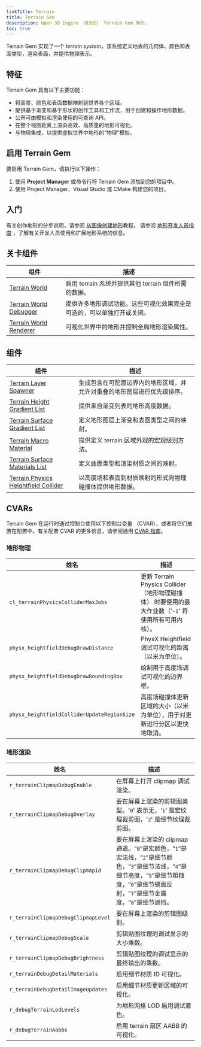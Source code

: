 ```yaml
---
linkTitle: Terrain
title: Terrain Gem
description: Open 3D Engine （O3DE） Terrain Gem 简介。
toc: true
---
```



Terrain Gem 实现了一个 *terrain system*，该系统定义地表的几何体、颜色和表面类型，渲染表面，并提供物理表示。

## 特征

Terrain Gem 具有以下主要功能：

* 将高度、颜色和表面数据映射到世界各个区域。
* 提供基于渐变和基于形状的创作工具和工作流，用于创建和操作地形数据。
* 公开可由模拟和渲染使用的可查询 API。
* 在整个视图距离上渲染高效、高质量的地形可视化。
* 与物理集成，以提供虚拟世界中地形的“物理”模拟。

## 启用 Terrain Gem

要启用 Terrain Gem，请执行以下操作：

1. 使用 **Project Manager** 或命令行将 Terrain Gem 添加到您的项目中。
2. 使用 Project Manager、Visual Studio 或 CMake 构建您的项目。

## 入门

有关创作地形的分步说明，请参阅 [从图像创建地形](/docs/learning-guide/tutorials/environments/create-terrain-from-images)教程。
请参阅 [地形开发人员指南](/docs/user-guide/visualization/environments/terrain/terrain-developer-guide) ，了解有关开发人员使用和扩展地形系统的信息。

## 关卡组件

|组件 |描述 |
| - | - |
| [Terrain World](/docs/user-guide/components/reference/terrain/world) | 启用 terrain 系统并提供其他 terrain 组件所需的数据。 |
| [Terrain World Debugger](/docs/user-guide/components/reference/terrain/world-debugger) | 提供许多地形调试功能。这些可视化效果完全是可选的，可以单独打开或关闭。 |
| [Terrain World Renderer](/docs/user-guide/components/reference/terrain/world-renderer) | 可视化世界中的地形并控制全局地形渲染属性。 |

## 组件

|组件 |描述 |
| - | - |
| [Terrain Layer Spawner](/docs/user-guide/components/reference/terrain/layer_spawner) | 生成包含在可配置边界内的地形区域，并允许对重叠的地形图层进行优先级排序。 |
| [Terrain Height Gradient List](/docs/user-guide/components/reference/terrain/height_gradient_list) | 提供来自渐变列表的地形高度数据。 |
| [Terrain Surface Gradient List](/docs/user-guide/components/reference/terrain/surface-gradient-list) | 定义地形图层上渐变和表面类型之间的映射。 |
| [Terrain Macro Material](/docs/user-guide/components/reference/terrain/terrain-macro-material) | 提供定义 terrain 区域外观的宏观级别方法。 |
| [Terrain Surface Materials List](/docs/user-guide/components/reference/terrain/surface-material-list) | 定义曲面类型和渲染材质之间的映射。 |
| [Terrain Physics Heightfield Collider](/docs/user-guide/components/reference/terrain/terrain-physics-collider) | 以高度场和表面到材质映射的形式向物理碰撞体提供地形数据。 |

## CVARs

Terrain Gem 在运行时通过控制台使用以下控制台变量 （CVAR），或者将它们放置在配置中。有关配置 CVAR 的更多信息，请参阅通用 [CVAR 指南](/docs/user-guide/appendix/cvars/)。

### 地形物理

|姓名 |描述 |
| - | - |
| `cl_terrainPhysicsColliderMaxJobs` |更新 Terrain Physics Collider （地形物理碰撞体） 时要使用的最大作业数（'`-1`' 将使用所有可用内核）。 |
| `physx_heightfieldDebugDrawDistance` | PhysX Heightfield 调试可视化的距离（以米为单位）。 |
| `physx_heightfieldDebugDrawBoundingBox` | 绘制用于高度场调试可视化的边界框。 |
| `physx_heightfieldColliderUpdateRegionSize` | 高度场碰撞体更新区域的大小（以米为单位），用于对更新进行分区以更快地取消。 |

### 地形渲染

|姓名 |描述 |
| - | - |
| `r_terrainClipmapDebugEnable` | 在屏幕上打开 clipmap 调试渲染。 |
| `r_terrainClipmapDebugOverlay` | 要在屏幕上渲染的剪辑图类型。'`0`' 表示无，'`1`' 是宏纹理裁剪图，'`2`' 是细节纹理裁剪图。 |
| `r_terrainClipmapDebugClipmapId` | 要在屏幕上渲染的 clipmap 通道。“`0`”是宏颜色，“`1`”是宏法线，“`2`”是细节颜色，“`3`”是细节法线，“`4`”是细节高度，“`5`”是细节粗糙度，“`6`”是细节镜面反射，“`7`”是细节金属度，“`8`”是细节遮挡。 |
| `r_terrainClipmapDebugClipmapLevel` | 要在屏幕上渲染的剪辑图级别。|
| `r_terrainClipmapDebugScale` | 剪辑贴图纹理的调试显示的大小乘数。 |
| `r_terrainClipmapDebugBrightness` | 剪辑贴图纹理的调试显示的最终输出的乘数。 |
| `r_terrainDebugDetailMaterials` | 启用细节材质 ID 可视化。 |
| `r_terrainDebugDetailImageUpdates` | 启用细节材质更新区域的可视化。 |
| `r_debugTerrainLodLevels` | 为地形网格 LOD 启用调试着色。 |
| `r_debugTerrainAabbs` | 启用 terrain 扇区 AABB 的可视化。 |
